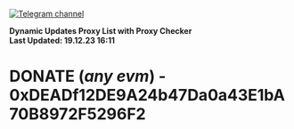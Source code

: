 [![Telegram channel](https://img.shields.io/endpoint?url=https://runkit.io/damiankrawczyk/telegram-badge/branches/master?url=https://t.me/n4z4v0d)](https://t.me/n4z4v0d) 

**Dynamic Updates Proxy List with Proxy Checker**  
**Last Updated: 19.12.23 16:11**

# DONATE (_any evm_) - 0xDEADf12DE9A24b47Da0a43E1bA70B8972F5296F2
